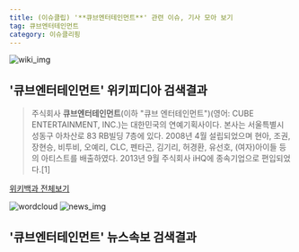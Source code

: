 ```yaml
---
title: (이슈클립) '**큐브엔터테인먼트**' 관련 이슈, 기사 모아 보기
tag: 큐브엔터테인먼트
category: 이슈클리핑
---
```

![wiki_img](https://user-images.githubusercontent.com/42597476/44503234-41136a80-a6d0-11e8-9071-6fc6418eafe4.png)
## **'**큐브엔터테인먼트**'** 위키피디아 검색결과
>주식회사 **큐브엔터테인먼트**(이하 "큐브 엔터테인먼트")(영어: CUBE ENTERTAINMENT, INC.)는 대한민국의 연예기획사이다. 본사는 서울특별시 성동구 아차산로 83 RB빌딩 7층에 있다. 2008년 4월 설립되었으며 현아, 조권, 장현승, 비투비, 오예리, CLC, 펜타곤, 김기리, 허경환, 유선호, (여자)아이들 등의 아티스트를 배출하였다. 2013년 9월 주식회사 iHQ에 종속기업으로 편입되었다.[1]

<a href="https://ko.wikipedia.org/wiki/큐브엔터테인먼트" target="_blank">위키백과 전체보기</a>

![wordcloud](https://s3.ap-northeast-2.amazonaws.com/lyrics101-wordcloud/2018-09-13-1536843745.png)
![news_img](https://user-images.githubusercontent.com/42597476/44507050-1206f400-a6e4-11e8-8d98-7ffbfebb353f.png)
## **'**큐브엔터테인먼트**'** 뉴스속보 검색결과

